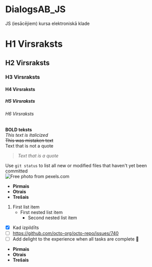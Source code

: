 # DialogsAB_JS
JS (iesācējiem) kursa elektroniskā klade  

# H1 Virsraksts
## H2 Virsraksts
### H3 Virsraksts
#### H4 Virsraksts
##### H5 Virsraksts
###### H6 Virsraksts
**BOLD teksts**  
*This text is italicized*  
~~This was mistaken text~~  
Text that is not a quote

> *Text that is a quote*  

Use `git status` to list all new or modified files that haven't yet been committed  
![Free photo from pexels.com](https://images.pexels.com/photos/546819/pexels-photo-546819.jpeg?auto=compress&cs=tinysrgb&w=1260&h=750&dpr=1)  
- **Pirmais**
- **Otrais**
- **Trešais**  
1. First list item
   - First nested list item
     - Second nested list item  
- [x] Kad izpildīts
- [ ] https://github.com/octo-org/octo-repo/issues/740
- [ ] Add delight to the experience when all tasks are complete :tada:

- **Pirmais**
- **Otrais**
- **Trešais** 

